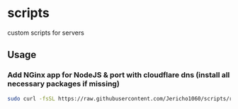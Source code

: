 # scripts
custom scripts for servers

## Usage

### Add NGinx app for NodeJS & port with cloudflare dns (install all necessary packages if missing)

```bash
sudo curl -fsSL https://raw.githubusercontent.com/Jericho1060/scripts/refs/heads/main/set_new_nginx_app.sh | bash -s <domain> <port> <email>
```